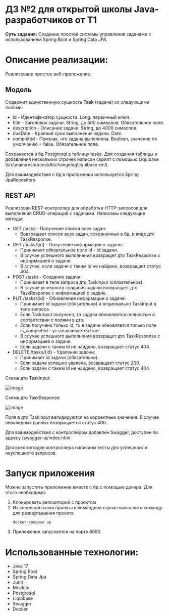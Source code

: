 # ДЗ №2 для открытой школы Java-разработчиков от T1
**Суть задания:** Создание простой системы управления задачами с использованием Spring Boot и Spring Data JPA. 
# Описание реализации:
Реализовано простое веб-приложение.

## Модель 

Содержит единственную сущность **Task** (задача) со следующими полями:

* id - Идентификатор сущности. Long. первичный ключ.
* title - Заголовок задачи. String, до 500 символов. Обязательное поле.
* description - Описание задачи. String, до 4000 символов.
* dueDate - Крайний срок выполнения задачи. Date.
* completed - Признак, что задача выполнена. Boolean, значение по умолчанию = false. Обязательное поле.

Cохраняется в бд Postgresql в таблицу tasks. Для создания таблицы и добавления нескольких строчек написан скрипт с помощью Liquibase (src\main\resources\db\changelog\liquibase.xml). 

Для взаимодействия с бд в приложении используется Spring JpaRepository.

## REST API

Реализован REST-контроллер для обработки HTTP-запросов для выполнения CRUD-операций с задачами. Написаны следующие методы:

* GET /tasks - Получение списка всех задач:
  - Вовзращает список всех задач, сохраненных в бд, в виде дто TaskResponse.
* GET /tasks/{id} - Получение информации о задаче:
  - Принимает обязательное поле id - id задачи.
  - В случае успешного выполнения возвращет дто TaskResponse с информацией о задаче. 
  - В случае, если задачи с таким id не найдено, возвращает статус 404.
* POST /tasks - Создание задачи:
  - Принимает в теле запроса дто TaskInput (обязательное).
  - В случае успешного создания задачи возвращает дто TaskResponse с информацией о задаче.
* PUT /tasks/{id} - Обновление информации о задаче:
  - Принимает id задачи (обязательно) и опционально TaskInput в теле запроса.
  - Если TaskInput получено, то задача обновляется полностью в соответствии с полями в дто.
  - Если получено только id, то в задаче обновляется только поле is_completed - устанавливается true.
  - В случае успешного выполнения возвращет дто TaskResponse с информацией о задаче. 
  - Если задачи с таким id не найдено, возвращает статус 404.
* DELETE /tasks/{id} - Удаление задачи:
  - Принимает id задачи (обязательно).
  - Если задача успешно удалена, возвращает статус 200.
  - Если задачи с таким id не найдено, возвращает статус 404.

Схема дто TaskInput:

![image](https://github.com/devkabezrooki/t1-task-manager/assets/49373926/3a7504fc-a59a-407a-b5e0-e94dc54d630a)

Схема дто TaskResponse:

![image](https://github.com/devkabezrooki/t1-task-manager/assets/49373926/95dc5cab-d29f-45b4-bb0c-cb0f615d34b8)

Поля в дто TaskInput валидируются на корректные значения. В случае невалидных данных возвращается статус 400. 

Для взаимодействия с контроллером добавлен Swagger, доступен по адресу /swagger-ui/index.html.

Для всех методов контроллера написаны тесты для успешного и неуспешного запросов.

# Запуск приложения
Можно запустить приложение вместе с бд с помощью докера. Для этого необходимо:

1. Клонировать репозиторий с проектом
2. Из корневой папки проекта в командной строке выполнить команду для развертывания проекта
   ```
   docker-compose up
   ```
3. Приложение запускается на порте 8090.
# Использованные технологии:
* Java 17
* Spring Boot
* Spring Data Jpa
* Junit
* Mockito
* Postgresql
* Liquibase
* Swagger
* Docker
